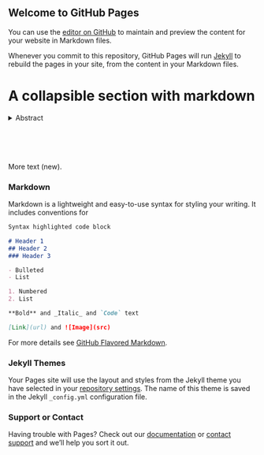 ## Welcome to GitHub Pages

You can use the [editor on GitHub](https://github.com/weisstanner/dw2/edit/master/index.md) to maintain and preview the content for your website in Markdown files.

Whenever you commit to this repository, GitHub Pages will run [Jekyll](https://jekyllrb.com/) to rebuild the pages in your site, from the content in your Markdown files.


# A collapsible section with markdown
<details>
  <summary>Abstract</summary>
  
Despite clear evidence of a sharp income gradient in voting participation, it remains unclear whether income truly causes voting. In this article, we investigate how exogenous increases in unearned income affect voting in U.S. elections for two generations (parents and children) from the same household. In contrast to predictions made by current models of voting, we find the income shock had no effect on parents’ voting behaviors. However, we also find that increasing household income has heterogeneous effects on the civic participation of children from different socioeconomic backgrounds. It increases children’s voting propensity among those raised in initially poorer families—resulting in substantially narrowed participatory gaps. Our results are consistent with a more nuanced view of how individual resources affect patterns of voting than the dominant theoretical framework of voting—the resource model—allows. Voting is fundamentally shaped by the human capital accrued long before citizens are eligible to vote.

</details>
<br/><br/>
<br/><br/>

 
More text (new).

### Markdown

Markdown is a lightweight and easy-to-use syntax for styling your writing. It includes conventions for

```markdown
Syntax highlighted code block

# Header 1
## Header 2
### Header 3

- Bulleted
- List

1. Numbered
2. List

**Bold** and _Italic_ and `Code` text

[Link](url) and ![Image](src)
```

For more details see [GitHub Flavored Markdown](https://guides.github.com/features/mastering-markdown/).

### Jekyll Themes

Your Pages site will use the layout and styles from the Jekyll theme you have selected in your [repository settings](https://github.com/weisstanner/dw2/settings). The name of this theme is saved in the Jekyll `_config.yml` configuration file.

### Support or Contact

Having trouble with Pages? Check out our [documentation](https://help.github.com/categories/github-pages-basics/) or [contact support](https://github.com/contact) and we’ll help you sort it out.
